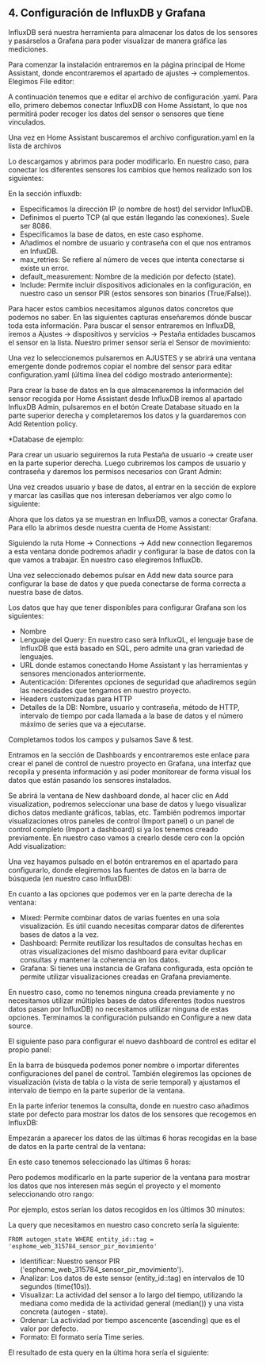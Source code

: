 ## 4. Configuración de InfluxDB y Grafana

InfluxDB será nuestra herramienta para almacenar los datos de los sensores y pasárselos a
Grafana para poder visualizar de manera gráfica las mediciones.

Para comenzar la instalación entraremos en la página principal de Home Assistant, donde
encontraremos el apartado de ajustes → complementos. Elegimos File editor:

A continuación tenemos que e editar el archivo de configuración .yaml. Para ello, primero
debemos conectar InfluxDB con Home Assistant, lo que nos permitirá poder recoger los datos
del sensor o sensores que tiene vinculados.


Una vez en Home Assistant buscaremos el archivo configuration.yaml en la lista de archivos

Lo descargamos y abrimos para poder modificarlo. En nuestro caso, para conectar los
diferentes sensores los cambios que hemos realizado son los siguientes:

En la sección influxdb:

- Especificamos la dirección IP (o nombre de host) del servidor InfluxDB.
- Definimos el puerto TCP (al que están llegando las conexiones). Suele ser 8086.
- Especificamos la base de datos, en este caso esphome.
- Añadimos el nombre de usuario y contraseña con el que nos entramos en InfuxDB.
- max_retries: Se refiere al número de veces que intenta conectarse si existe un error.
- default_measurement: Nombre de la medición por defecto (state).
- Include: Permite incluir dispositivos adicionales en la configuración, en nuestro caso
    un sensor PIR (estos sensores son binarios (True/False)).


Para hacer estos cambios necesitamos algunos datos concretos que podemos no saber. En
las siguientes capturas enseñaremos dónde buscar toda esta información.
Para buscar el sensor entraremos en InfluxDB, iremos a Ajustes → dispositivos y servicios
→ Pestaña entidades buscamos el sensor en la lista. Nuestro primer sensor sería el Sensor
de movimiento:

Una vez lo seleccionemos pulsaremos en AJUSTES y se abrirá una ventana emergente donde
podremos copiar el nombre del sensor para editar configuration.yaml (última línea del código
mostrado anteriormente):


Para crear la base de datos en la que almacenaremos la información del sensor recogida por
Home Assistant desde InfluxDB iremos al apartado InfluxDB Admin, pulsaremos en el botón
Create Database situado en la parte superior derecha y completaremos los datos y la
guardaremos con Add Retention policy.

*Database de ejemplo:

Para crear un usuario seguiremos la ruta Pestaña de usuario → create user en la parte
superior derecha. Luego cubriremos los campos de usuario y contraseña y daremos los
permisos necesarios con Grant Admin:


Una vez creados usuario y base de datos, al entrar en la sección de explore y marcar las
casillas que nos interesan deberíamos ver algo como lo siguiente:

Ahora que los datos ya se muestran en InfluxDB, vamos a conectar Grafana. Para ello la
abrimos desde nuestra cuenta de Home Assistant:


Siguiendo la ruta Home → Connections → Add new connection llegaremos a esta ventana
donde podremos añadir y configurar la base de datos con la que vamos a trabajar. En nuestro
caso elegiremos InfluxDb.

Una vez seleccionado debemos pulsar en Add new data source para configurar la base de
datos y que pueda conectarse de forma correcta a nuestra base de datos.


Los datos que hay que tener disponibles para configurar Grafana son los siguientes:

- Nombre
- Lenguaje del Query: En nuestro caso será InfluxQL, el lenguaje base de InfluxDB que
    está basado en SQL, pero admite una gran variedad de lenguajes.
- URL donde estamos conectando Home Assistant y las herramientas y sensores
    mencionados anteriormente.
- Autenticación: Diferentes opciones de seguridad que añadiremos según las necesidades
    que tengamos en nuestro proyecto.
- Headers customizadas para HTTP
- Detalles de la DB: Nombre, usuario y contraseña, método de HTTP, intervalo de tiempo
    por cada llamada a la base de datos y el número máximo de series que va a ejecutarse.

Completamos todos los campos y pulsamos Save & test.


Entramos en la sección de Dashboards y encontraremos este enlace para crear el panel de
control de nuestro proyecto en Grafana, una interfaz que recopila y presenta información y
así poder monitorear de forma visual los datos que están pasando los sensores instalados.

Se abrirá la ventana de New dashboard donde, al hacer clic en Add visualization, podremos
seleccionar una base de datos y luego visualizar dichos datos mediante gráficos, tablas, etc.
También podremos importar visualizaciones otros paneles de control (Import panel) o un
panel de control completo (Import a dashboard) si ya los tenemos creado previamente. En
nuestro caso vamos a crearlo desde cero con la opción Add visualization:

Una vez hayamos pulsado en el botón entraremos en el apartado para configurarlo, donde
elegiremos las fuentes de datos en la barra de búsqueda (en nuestro caso InfluxDB):


En cuanto a las opciones que podemos ver en la parte derecha de la ventana:

- Mixed: Permite combinar datos de varias fuentes en una sola visualización. Es útil
    cuando necesitas comparar datos de diferentes bases de datos a la vez.
- Dashboard: Permite reutilizar los resultados de consultas hechas en otras
    visualizaciones del mismo dashboard para evitar duplicar consultas y mantener la
    coherencia en los datos.
- Grafana: Si tienes una instancia de Grafana configurada, esta opción te permite utilizar
    visualizaciones creadas en Grafana previamente.

En nuestro caso, como no tenemos ninguna creada previamente y no necesitamos utilizar
múltiples bases de datos diferentes (todos nuestros datos pasan por InfluxDB) no
necesitamos utilizar ninguna de estas opciones.
Terminamos la configuración pulsando en Configure a new data source.

El siguiente paso para configurar el nuevo dashboard de control es editar el propio panel:

En la barra de búsqueda podemos poner nombre o importar diferentes configuraciones del
panel de control. También elegiremos las opciones de visualización (vista de tabla o la vista
de serie temporal) y ajustamos el intervalo de tiempo en la parte superior de la ventana.

En la parte inferior tenemos la consulta, donde en nuestro caso añadimos state por defecto
para mostrar los datos de los sensores que recogemos en InfluxDB:


Empezarán a aparecer los datos de las últimas 6 horas recogidas en la base de datos en la
parte central de la ventana:

En este caso tenemos seleccionado las últimas 6 horas:

Pero podemos modificarlo en la parte superior de la ventana para mostrar los datos que nos
interesen más según el proyecto y el momento seleccionando otro rango:


Por ejemplo, estos serían los datos recogidos en los últimos 30 minutos:

La query que necesitamos en nuestro caso concreto sería la siguiente:

```
FROM autogen_state WHERE entity_id::tag =
'esphome_web_315784_sensor_pir_movimiento'
```
- Identificar: Nuestro sensor PIR ('esphome_web_315784_sensor_pir_movimiento').
- Analizar: Los datos de este sensor (entity_id::tag) en intervalos de 10 segundos
    (time(10s)).
- Visualizar: La actividad del sensor a lo largo del tiempo, utilizando la mediana como
    medida de la actividad general (median()) y una vista concreta (autogen - state).
- Ordenar: La actividad por tiempo ascencente (ascending) que es el valor por defecto.
- Formato: El formato sería Time series.


El resultado de esta query en la última hora sería el siguiente: